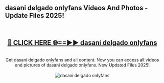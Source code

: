 <h2>dasani delgado onlyfans Videos And Photos - Update Files 2025!</h2>
<br>
<div align="center">
<h2><a href="https://linkcuts.com/hfmhzwbr" rel="nofollow">🔴 CLICK HERE 🌐==►► dasani delgado onlyfans</a></h2>
<br>
Get dasani delgado onlyfans and all content. Now you can access all videos and pictures of dasani delgado onlyfans. New Updated Files 2025!
<br>
<br>
<a href="https://linkcuts.com/hfmhzwbr" rel="nofollow" data-target="animated-image.originalLink"><img src="https://i.ibb.co.com/WyWwxjT/player-gif2.gif" alt="dasani delgado onlyfans" style="max-width: 100%; display: inline-block;" data-target="animated-image.originalImage"></a>
</div>
<br>